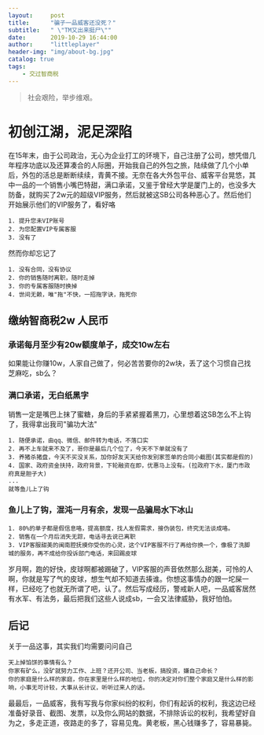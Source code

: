 ```yaml
---
layout:     post
title:      "骗子一品威客还没死？"
subtitle:   " \"TM又出来挺尸\""
date:       2019-10-29 16:44:00
author:     "littleplayer"
header-img: "img/about-bg.jpg"
catalog: true
tags:
    - 交过智商税
---
```


> 社会艰险，举步维艰。

# 初创江湖，泥足深陷

在15年末，由于公司政治，无心为企业打工的环境下，自己注册了公司，想凭借几年程序功底以及还算凑合的人际圈，开始我自己的外包之旅，陆续做了几个小单后，外包的活总是断断续续，青黄不接。无奈在各大外包平台、威客平台晃悠，其中一品的一个销售小嘴巴特甜，满口承诺，又鉴于曾经大学是厦门上的，也没多大防备，就购买了2w元的超级VIP服务，然后就被这SB公司各种恶心了。然后他们开始展示他们的VIP服务了，看好咯

```text
1. 提升您未VIP账号
2. 为您配置VIP专属客服
3. 没有了
```

然而你却忘记了
```text
1. 没有合同，没有协议
2. 你的销售随时离职，随时走掉
3. 你的专属客服随时换掉
4. 世间无赖，唯"拖"不快，一招拖字诀，拖死你
```

## 缴纳智商税2w 人民币

### 承诺每月至少有20w额度单子，成交10w左右
如果能让你赚10w，人家自己做了，何必苦苦要你的2w块，丢了这个习惯自己找芝麻吃，sb么？


### 满口承诺，无白纸黑字
销售一定是嘴巴上抹了蜜糖，身后的手紧紧握着黑刀，心里想着这SB怎么不上钩了，我得拿出我司"骗功大法"
```text
1. 随便承诺，由qq、微信、邮件转为电话，不落口实
2. 再不上车就来不及了，哥你是最后几个位了，今天不下单就没有了
3. 养猪杀猪盘，今天不买没关系，加你好友天天给你发别家签单的合同小截图(其实都是假的)
4. 国家、政府资金扶持，政府背景，下轮融资在即，优惠马上没有。(拉政府下水，厦门市政府真是胆子大)
...
就等鱼儿上了钩
```

### 鱼儿上了钩，混沌一月有余，发现一品骗局水下冰山

```text
1. 80%的单子都是假信息咯，提高额度，找人发假需求，接伪装包，终究无法谈成咯。
2. 销售在一个月后消失无踪，电话寻去说已离职
3. VIP客服甜美的闽南腔抚摸你受伤的心灵，这个VIP客服不行了再给你换一个，像极了洗脚城的服务，再不成给你投诉部门电话，来回踢皮球
```
岁月啊，跑的好快，皮球啊都被踢破了，VIP客服的声音依然那么甜美，可怜的人啊，你就是写了气的皮球，想生气却不知道去揍谁。你想这事情办的跟一坨屎一样，已经吃了也就无所谓了吧，认了。然后写成经历，警戒新人吧，一品威客居然有水军、有法务，最后把我们这些人说成sb，一会又法律威胁，我好怕怕。

## 后记
关于一品这事，其实我们均需要问问自己
```text
天上掉馅饼的事情有么？
你家有矿么，没矿就努力工作、上班？还开公司、当老板，搞投资，嫌自己命长？
你的家庭是什么样的家庭，你在家里是什么样的地位，你的决定对你们整个家庭又是什么样的影响，小事无可计较，大事从长计议，听听过来人的话。
```

最最后，一品威客，我有写我与你家纠纷的权利，你们有起诉的权利，我这边已经准备好录音、截图、发票，以及你么网站的数据，不排除诉讼的权利，我希望好自为之，多走正道，夜路走的多了，容易见鬼。黄老板，黑心钱赚多了，容易暴毙。

